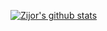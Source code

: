 [![Zijor's github stats](https://github-readme-stats.vercel.app/api?username=dengzhirong&show_icons=true&theme=radical)](https://github.com/dengzhirong/)
